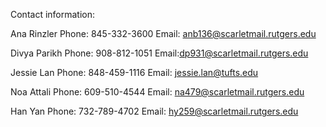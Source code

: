 Contact information: 

  Ana Rinzler 
  Phone: 845-332-3600
  Email: anb136@scarletmail.rutgers.edu 

  Divya Parikh 
  Phone: 908-812-1051 
  Email:dp931@scarletmail.rutgers.edu 
  
  Jessie Lan 
  Phone: 848-459-1116 
  Email: jessie.lan@tufts.edu 
  
  Noa Attali
  Phone: 609-510-4544
  Email: na479@scarletmail.rutgers.edu
    
  Han Yan
  Phone: 732-789-4702
  Email: hy259@scarletmail.rutgers.edu
    
  
  